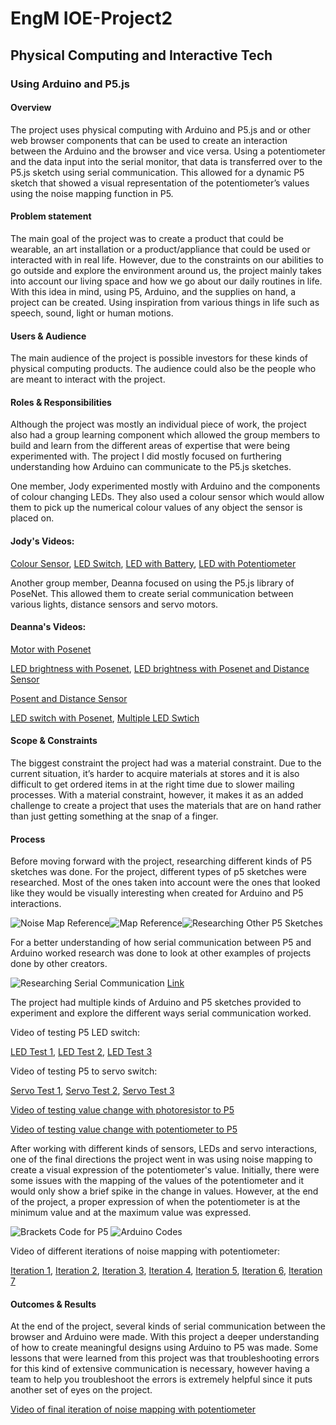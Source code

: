 # EngM IOE-Project2

## Physical Computing and Interactive Tech
### Using Arduino and P5.js

#### Overview

The project uses physical computing with Arduino and P5.js and or other web browser components that can be used to create an interaction between the Arduino and the browser and vice versa. Using a potentiometer and the data input into the serial monitor, that data is transferred over to the P5.js sketch using serial communication. This allowed for a dynamic P5 sketch that showed a visual representation of the potentiometer’s values using the noise mapping function in P5.

#### Problem statement

The main goal of the project was to create a product that could be wearable, an art installation or a product/appliance that could be used or interacted with in real life. However, due to the constraints on our abilities to go outside and explore the environment around us, the project mainly takes into account our living space and how we go about our daily routines in life. With this idea in mind, using P5, Arduino, and the supplies on hand, a project can be created. Using inspiration from various things in life such as speech, sound, light or human motions.

#### Users & Audience

The main audience of the project is possible investors for these kinds of physical computing products. The audience could also be the people who are meant to interact with the project. 

#### Roles & Responsibilities 

Although the project was mostly an individual piece of work, the project also had a group learning component which allowed the group members to build and learn from the different areas of expertise that were being experimented with. The project I did mostly focused on furthering understanding how Arduino can communicate to the P5.js sketches.

One member, Jody experimented mostly with Arduino and the components of colour changing LEDs. They also used a colour sensor which would allow them to pick up the numerical colour values of any object the sensor is placed on. 

#### Jody's Videos:

[Colour Sensor](https://drive.google.com/file/d/18pBv2CVDGkopriu3Afy3Qzx3NriUuPrV/view?usp=sharing),
[LED Switch](https://drive.google.com/file/d/1P8KKth2UHCCj0yrHhAXooMw1Y2S6YP74/view?usp=sharing),
[LED with Battery](https://drive.google.com/file/d/1YC2MCliezfr0LQWQ3WDFxWaWYcMcv4FJ/view?usp=sharing),
[LED with Potentiometer](https://drive.google.com/file/d/1YC2MCliezfr0LQWQ3WDFxWaWYcMcv4FJ/view?usp=sharing)


Another group member, Deanna focused on using the P5.js library of PoseNet. This allowed them to create serial communication between various lights, distance sensors and servo motors.

#### Deanna's Videos:

[Motor with Posenet](https://drive.google.com/file/d/1YWXn6mm9NHg4N1eH8VnqJbd2hiljQXC0/view?usp=sharing)


[LED brightness with Posenet](https://drive.google.com/file/d/1YWXn6mm9NHg4N1eH8VnqJbd2hiljQXC0/view?usp=sharing),
[LED brightness with Posenet and Distance Sensor](https://drive.google.com/file/d/1Ww53fMhjRjvKomOwr_nP8jqYii1oapP3/view?usp=sharing)

[Posent and Distance Sensor](https://drive.google.com/file/d/1e-kS4PFkmydM4JNUotsWOAFEb4_IQSIj/view?usp=sharing)

[LED switch with Posenet](https://drive.google.com/file/d/1SQCf-iptqrPb_7XXofQqy9wguWAVrn__/view?usp=sharing),
[Multiple LED Swtich](https://drive.google.com/file/d/1unHZOmVWPhGq7xYx7NjwqDMQeCC38iAr/view?usp=sharing)

#### Scope & Constraints 

The biggest constraint the project had was a material constraint. Due to the current situation, it’s harder to acquire materials at stores and it is also difficult to get ordered items in at the right time due to slower mailing processes. With a material constraint, however, it makes it as an added challenge to create a project that uses the materials that are on hand rather than just getting something at the snap of a finger.

#### Process

Before moving forward with the project, researching different kinds of P5 sketches was done. For the project, different types of p5 sketches were researched.  Most of the ones taken into account were the ones that looked like they would be visually interesting when created for Arduino and P5 interactions. 

![Noise Map Reference](https://github.com/yoyomomo/IOE-Project2/blob/main/imgs/img1.png)![Map Reference](https://github.com/yoyomomo/IOE-Project2/blob/main/imgs/img2.png)![Researching Other P5 Sketches](https://github.com/yoyomomo/IOE-Project2/blob/main/imgs/img4.png)

For a better understanding of how serial communication between P5 and Arduino worked research was done to look at other examples of projects done by other creators. 

![Researching Serial Communication](https://github.com/yoyomomo/IOE-Project2/blob/main/imgs/img3.png)
[Link](https://medium.com/@yyyyyyyuan/tutorial-serial-communication-with-arduino-and-p5-js-cd39b3ac10ce)

The project had multiple kinds of Arduino and P5 sketches provided to experiment and explore the different ways serial communication worked. 

Video of testing P5 LED switch:

[LED Test 1](https://drive.google.com/file/d/1UpvtF59pGtPHxbXwP6O44KhjvKG_k4My/view?usp=sharing),
[LED Test 2](https://drive.google.com/file/d/1XRBG_8xVDijvKF6GwZ-MMFHhLDYP4Nln/view?usp=sharing),
[LED Test 3](https://drive.google.com/file/d/1spA42w43NjKXsDwxiZ8OR3uykIP118Aq/view?usp=sharing)

Video of testing P5 to servo switch:

[Servo Test 1](https://drive.google.com/file/d/1OYIzIHbXI4fkDA10jyA6O_1yvOfnzV49/view?usp=sharing),
[Servo Test 2](https://drive.google.com/file/d/1OofD1-KxzlFcrtIxxAPj2dxCJK_7zTmb/view?usp=sharing),
[Servo Test 3](https://drive.google.com/file/d/1vaiNnmXhMtSjlH3NSJpZhaoXnv4MgAH1/view?usp=sharing)

[Video of testing value change with photoresistor to P5](https://drive.google.com/file/d/19Bqtl2Q1Uxy1HjWtPf-tnkfXkl5F86Q0/view?usp=sharing)

[Video of testing value change with potentiometer to P5](https://drive.google.com/file/d/1IHgYaMWaHaOmVaAY0Y9-_bBRfdd84hT9/view?usp=sharing)

After working with different kinds of sensors, LEDs and servo interactions, one of the final directions the project went in was using noise mapping to create a visual expression of the potentiometer's value. Initially, there were some issues with the mapping of the values of the potentiometer and it would only show a brief spike in the change in values. However, at the end of the project, a proper expression of when the potentiometer is at the minimum value and at the maximum value was expressed.

![Brackets Code for P5](https://github.com/yoyomomo/IOE-Project2/blob/main/imgs/img6.png)
![Arduino Codes](https://github.com/yoyomomo/IOE-Project2/blob/main/imgs/img7.png)

Video of different iterations of noise mapping with potentiometer:

[Iteration 1](https://drive.google.com/file/d/1pl4_BC4Xd-gzTPGPt-MMrBnd3uTF8ncW/view?usp=sharing),
[Iteration 2](https://drive.google.com/file/d/1Sq1ed7HP1tR2GkeKeYtWaeYszvnzPoH-/view?usp=sharing),
[Iteration 3](https://drive.google.com/file/d/1u_CpudUEW5dZMEnmwfc-Jr42clNjruMB/view?usp=sharing),
[Iteration 4](https://drive.google.com/file/d/1E574ibDxSmb0jT8BY6sfIeMLDHq1L-Il/view?usp=sharing),
[Iteration 5](https://drive.google.com/file/d/1O-k3FQZnnxhegyQkC5HIQaIt2rUVq5z0/view?usp=sharing),
[Iteration 6](https://drive.google.com/file/d/1crBbaQMYMd2JPIjwu7Kb9GaTICAEtUbB/view?usp=sharing),
[Iteration 7](https://drive.google.com/file/d/1LXtoaD5djBA5rxuG_z1brLnJN40a6v8C/view?usp=sharing)

#### Outcomes & Results

At the end of the project, several kinds of serial communication between the browser and Arduino were made. With this project a deeper understanding of how to create meaningful designs using Arduino to P5 was made. Some lessons that were learned from this project was that troubleshooting errors for this kind of extensive communication is necessary, however having a team to help you troubleshoot the errors is extremely helpful since it puts another set of eyes on the project. 

[Video of final iteration of noise mapping with potentiometer](https://drive.google.com/file/d/15EW5iCfOGGJqcq-c_wyFkucRFFHtH8r-/view?usp=sharing)
